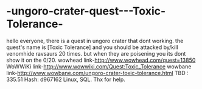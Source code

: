 -ungoro-crater-quest---Toxic-Tolerance-
=======================================

hello everyone, there is a quest in ungoro crater that dont working.
the quest's name is  [Toxic Tolerance]  and you should be attacked by/kill venomhide ravsaurs 20 times.
but when they are poisening you its dont show it on the 0/20. 
wowhead link-http://www.wowhead.com/quest=13850 
WoWWiKi link-http://www.wowwiki.com/Quest:Toxic_Tolerance 
wowbane link-http://www.wowbane.com/ungoro-crater-toxic-tolerance.html 
TBD : 335.51 
Hash: d967162 
Linux, SQL. 
Thx for help.
